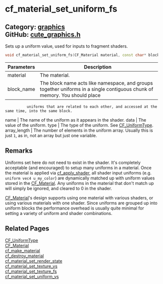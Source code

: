 [](../header.md ':include')

# cf_material_set_uniform_fs

Category: [graphics](/api_reference?id=graphics)  
GitHub: [cute_graphics.h](https://github.com/RandyGaul/cute_framework/blob/master/include/cute_graphics.h)  
---

Sets up a uniform value, used for inputs to fragment shaders.

```cpp
void cf_material_set_uniform_fs(CF_Material material, const char* block_name, const char* name, void* data, CF_UniformType type, int array_length);
```

Parameters | Description
--- | ---
material | The material.
block_name | The block name acts like namespace, and groups together uniforms in a single contiguous chunk of memory. You should place
              uniforms that are related to each other, and accessed at the same time, into the same block.
name | The name of the uniform as it appears in the shader.
data | The value of the uniform.
type | The type of the uniform. See [CF_UniformType](/graphics/cf_uniformtype.md).
array_length | The number of elements in the uniform array. Usually this is just `1`, as in, not an array but just one variable.

## Remarks

Uniforms set here do not need to exist in the shader. It's completely acceptable (and encouraged) to setup many uniforms in a material.
Once the material is applied via [cf_apply_shader](/graphics/cf_apply_shader.md), all shader input uniforms (e.g. `uniform vec4 u_my_color`) are dynamically matched up
with uniform values stored in the [CF_Material](/graphics/cf_material.md). Any uniforms in the material that don't match up will simply be ignored, and cleared to 0
in the shader.

[CF_Material](/graphics/cf_material.md)'s design supports using one material with various shaders, or using various materials with one shader. Since uniforms are
grouped up into uniform blocks the performance overhead is usually quite minimal for setting a variety of uniform and shader combinations.

## Related Pages

[CF_UniformType](/graphics/cf_uniformtype.md)  
[CF_Material](/graphics/cf_material.md)  
[cf_make_material](/graphics/cf_make_material.md)  
[cf_destroy_material](/graphics/cf_destroy_material.md)  
[cf_material_set_render_state](/graphics/cf_material_set_render_state.md)  
[cf_material_set_texture_vs](/graphics/cf_material_set_texture_vs.md)  
[cf_material_set_texture_fs](/graphics/cf_material_set_texture_fs.md)  
[cf_material_set_uniform_vs](/graphics/cf_material_set_uniform_vs.md)  
